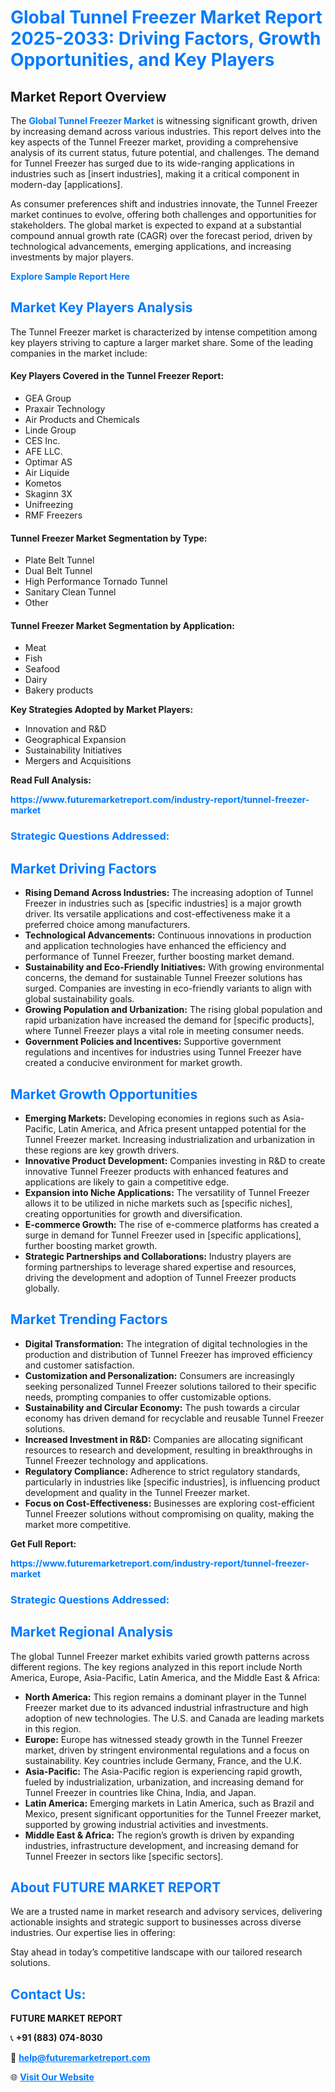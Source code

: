 <h1 style="color: #007BFF;">Global Tunnel Freezer Market Report 2025-2033: Driving Factors, Growth Opportunities, and Key Players</h1>

<section id="overview">
<h2>Market Report Overview</h2>
<p>The <a href="https://www.futuremarketreport.com/industry-report/tunnel-freezer-market" style="color: #007BFF; text-decoration: none;"><strong>Global Tunnel Freezer Market</strong></a> is witnessing significant growth, driven by increasing demand across various industries. This report delves into the key aspects of the Tunnel Freezer market, providing a comprehensive analysis of its current status, future potential, and challenges. The demand for Tunnel Freezer has surged due to its wide-ranging applications in industries such as [insert industries], making it a critical component in modern-day [applications].</p>
<p>As consumer preferences shift and industries innovate, the Tunnel Freezer market continues to evolve, offering both challenges and opportunities for stakeholders. The global market is expected to expand at a substantial compound annual growth rate (CAGR) over the forecast period, driven by technological advancements, emerging applications, and increasing investments by major players.</p>
</section>

<section id="overview">
<p><a href="https://www.futuremarketreport.com/request-sample/reportId=88427" style="color: #007BFF; text-decoration: none;"><strong>Explore Sample Report Here</strong></a></p>
</section>

<section id="key-players">
<h2 style="color: #007BFF;">Market Key Players Analysis</h2>
<p>The Tunnel Freezer market is characterized by intense competition among key players striving to capture a larger market share. Some of the leading companies in the market include:</p>
<h4>Key Players Covered in the Tunnel Freezer Report:</h4>
<ul><li>GEA Group</li><li>Praxair Technology</li><li>Air Products and Chemicals</li><li>Linde Group</li><li>CES Inc.</li><li>AFE LLC.</li><li>Optimar AS</li><li>Air Liquide</li><li>Kometos</li><li>Skaginn 3X</li><li>Unifreezing</li><li>RMF Freezers</li></ul>
<h4>Tunnel Freezer Market Segmentation by Type:</h4>
<ul><li>Plate Belt Tunnel</li><li>Dual Belt Tunnel</li><li>High Performance Tornado Tunnel</li><li>Sanitary Clean Tunnel</li><li>Other</li></ul>

<h4>Tunnel Freezer Market Segmentation by Application:</h4>
<ul><li>Meat</li><li>Fish</li><li>Seafood</li><li>Dairy</li><li>Bakery products</li></ul>
<p><strong>Key Strategies Adopted by Market Players:</strong></p>
<ul>
<li>Innovation and R&D</li>
<li>Geographical Expansion</li>
<li>Sustainability Initiatives</li>
<li>Mergers and Acquisitions</li>
</ul>
</section>

<section>
<p><strong>Read Full Analysis: </strong></p><a href="https://www.futuremarketreport.com/industry-report/tunnel-freezer-market" style="color: #007BFF; text-decoration: none;"><strong>https://www.futuremarketreport.com/industry-report/tunnel-freezer-market</strong></a>
<h3 style="color: #007BFF;">Strategic Questions Addressed:</h3>
</section>

<section id="driving-factors">
<h2 style="color: #007BFF;">Market Driving Factors</h2>
<ul>
<li><strong>Rising Demand Across Industries:</strong> The increasing adoption of Tunnel Freezer in industries such as [specific industries] is a major growth driver. Its versatile applications and cost-effectiveness make it a preferred choice among manufacturers.</li>
<li><strong>Technological Advancements:</strong> Continuous innovations in production and application technologies have enhanced the efficiency and performance of Tunnel Freezer, further boosting market demand.</li>
<li><strong>Sustainability and Eco-Friendly Initiatives:</strong> With growing environmental concerns, the demand for sustainable Tunnel Freezer solutions has surged. Companies are investing in eco-friendly variants to align with global sustainability goals.</li>
<li><strong>Growing Population and Urbanization:</strong> The rising global population and rapid urbanization have increased the demand for [specific products], where Tunnel Freezer plays a vital role in meeting consumer needs.</li>
<li><strong>Government Policies and Incentives:</strong> Supportive government regulations and incentives for industries using Tunnel Freezer have created a conducive environment for market growth.</li>
</ul>
</section>

<section id="growth-opportunities">
<h2 style="color: #007BFF;">Market Growth Opportunities</h2>
<ul>
<li><strong>Emerging Markets:</strong> Developing economies in regions such as Asia-Pacific, Latin America, and Africa present untapped potential for the Tunnel Freezer market. Increasing industrialization and urbanization in these regions are key growth drivers.</li>
<li><strong>Innovative Product Development:</strong> Companies investing in R&D to create innovative Tunnel Freezer products with enhanced features and applications are likely to gain a competitive edge.</li>
<li><strong>Expansion into Niche Applications:</strong> The versatility of Tunnel Freezer allows it to be utilized in niche markets such as [specific niches], creating opportunities for growth and diversification.</li>
<li><strong>E-commerce Growth:</strong> The rise of e-commerce platforms has created a surge in demand for Tunnel Freezer used in [specific applications], further boosting market growth.</li>
<li><strong>Strategic Partnerships and Collaborations:</strong> Industry players are forming partnerships to leverage shared expertise and resources, driving the development and adoption of Tunnel Freezer products globally.</li>
</ul>
</section>

<section id="trending-factors">
<h2 style="color: #007BFF;">Market Trending Factors</h2>
<ul>
<li><strong>Digital Transformation:</strong> The integration of digital technologies in the production and distribution of Tunnel Freezer has improved efficiency and customer satisfaction.</li>
<li><strong>Customization and Personalization:</strong> Consumers are increasingly seeking personalized Tunnel Freezer solutions tailored to their specific needs, prompting companies to offer customizable options.</li>
<li><strong>Sustainability and Circular Economy:</strong> The push towards a circular economy has driven demand for recyclable and reusable Tunnel Freezer solutions.</li>
<li><strong>Increased Investment in R&D:</strong> Companies are allocating significant resources to research and development, resulting in breakthroughs in Tunnel Freezer technology and applications.</li>
<li><strong>Regulatory Compliance:</strong> Adherence to strict regulatory standards, particularly in industries like [specific industries], is influencing product development and quality in the Tunnel Freezer market.</li>
<li><strong>Focus on Cost-Effectiveness:</strong> Businesses are exploring cost-efficient Tunnel Freezer solutions without compromising on quality, making the market more competitive.</li>
</ul>
</section>

<section>
<p><strong>Get Full Report: </strong></p><a href="https://www.futuremarketreport.com/industry-report/tunnel-freezer-market" style="color: #007BFF; text-decoration: none;"><strong>https://www.futuremarketreport.com/industry-report/tunnel-freezer-market</strong></a>
<h3 style="color: #007BFF;">Strategic Questions Addressed:</h3>
</section>


<section id="regional-analysis">
<h2 style="color: #007BFF;">Market Regional Analysis</h2>
<p>The global Tunnel Freezer market exhibits varied growth patterns across different regions. The key regions analyzed in this report include North America, Europe, Asia-Pacific, Latin America, and the Middle East & Africa:</p>
<ul>
<li><strong>North America:</strong> This region remains a dominant player in the Tunnel Freezer market due to its advanced industrial infrastructure and high adoption of new technologies. The U.S. and Canada are leading markets in this region.</li>
<li><strong>Europe:</strong> Europe has witnessed steady growth in the Tunnel Freezer market, driven by stringent environmental regulations and a focus on sustainability. Key countries include Germany, France, and the U.K.</li>
<li><strong>Asia-Pacific:</strong> The Asia-Pacific region is experiencing rapid growth, fueled by industrialization, urbanization, and increasing demand for Tunnel Freezer in countries like China, India, and Japan.</li>
<li><strong>Latin America:</strong> Emerging markets in Latin America, such as Brazil and Mexico, present significant opportunities for the Tunnel Freezer market, supported by growing industrial activities and investments.</li>
<li><strong>Middle East & Africa:</strong> The region’s growth is driven by expanding industries, infrastructure development, and increasing demand for Tunnel Freezer in sectors like [specific sectors].</li>
</ul>
</section>

<footer>
<h2 style="color: #007BFF;">About FUTURE MARKET REPORT</h2>
<p>We are a trusted name in market research and advisory services, delivering actionable insights and strategic support to businesses across diverse industries. Our expertise lies in offering:</p>

<p>Stay ahead in today’s competitive landscape with our tailored research solutions.</p>

<h2 style="color: #007BFF;">Contact Us:</h2>
<p><strong>FUTURE MARKET REPORT</strong></p>
<p>📞 <strong>+91 (883) 074-8030</strong></p>
<p>📧 <strong><a href="mailto:help@futuremarketreport.com" style="color: #007BFF;">help@futuremarketreport.com</a></strong></p>
<p>🌐 <strong><a href="https://www.futuremarketreport.com/" style="color: #007BFF;">Visit Our Website</a></strong></p>
</footer>